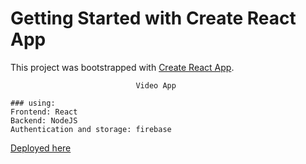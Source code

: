 # Getting Started with Create React App

This project was bootstrapped with [Create React App](https://github.com/facebook/create-react-app).

                                Video App




```
### using:
Frontend: React
Backend: NodeJS
Authentication and storage: firebase
```

[Deployed here](https://sad-kirch-785a49.netlify.app/) 




